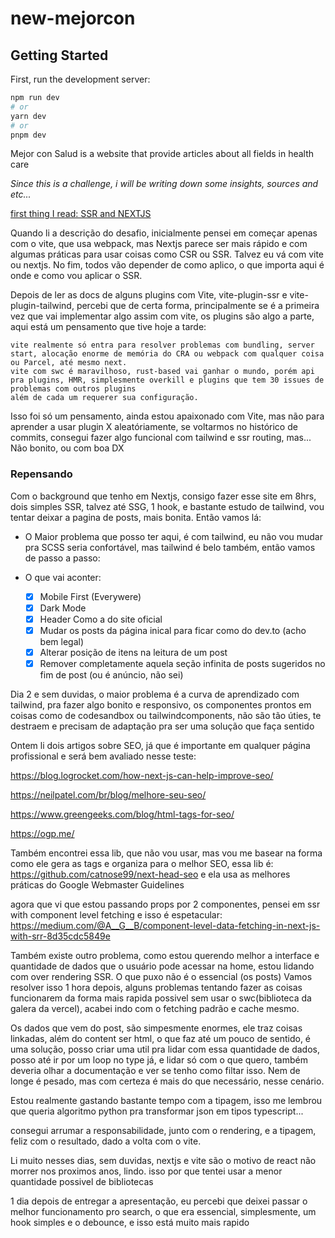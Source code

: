 # new-mejorcon

## Getting Started

First, run the development server:

```bash
npm run dev
# or
yarn dev
# or
pnpm dev
```

Mejor con Salud is a website that provide articles about all fields in health care

*Since this is a challenge, i will be writing down some insights, sources and etc...*

[first thing I read: SSR and NEXTJS](https://webera.blog/next-js-conceitos-de-ssr-e-roteamento-b%C3%A1sico-d22b32bdc0bf)

Quando li a descrição do desafio, inicialmente pensei em começar apenas com o vite, que usa webpack, mas Nextjs parece ser mais rápido e com algumas práticas para usar coisas como CSR ou SSR. Talvez eu vá com vite ou nextjs.
No fim, todos vão depender de como aplico, o que importa aqui é onde e como vou aplicar o SSR.

Depois de ler as docs de alguns plugins com Vite, vite-plugin-ssr e vite-plugin-tailwind, percebi que de certa forma, principalmente se é a primeira vez que vai implementar algo assim com vite, os plugins são algo a parte, aqui está um pensamento que tive hoje a tarde:

    vite realmente só entra para resolver problemas com bundling, server start, alocação enorme de memória do CRA ou webpack com qualquer coisa ou Parcel, até mesmo next.
    vite com swc é maravilhoso, rust-based vai ganhar o mundo, porém api pra plugins, HMR, simplesmente overkill e plugins que tem 30 issues de problemas com outros plugins
    além de cada um requerer sua configuração.

Isso foi só um pensamento, ainda estou apaixonado com Vite, mas não para aprender a usar plugin X aleatóriamente, se voltarmos no histórico de commits, consegui fazer algo funcional com tailwind e ssr routing, mas... Não bonito, ou com boa DX


### Repensando

Com o background que tenho em Nextjs, consigo fazer esse site em 8hrs, dois simples SSR, talvez até SSG, 1 hook, e bastante estudo de tailwind, vou tentar deixar a pagina de posts, mais bonita.
Então vamos lá:

- O Maior problema que posso ter aqui, é com tailwind, eu não vou mudar pra SCSS seria confortável, mas tailwind é belo também, então vamos de passo a passo:

- O que vai aconter:
  - [x] Mobile First (Everywere)
  - [x] Dark Mode
  - [x] Header Como a do site oficial
  - [x] Mudar os posts da página inical para ficar como do dev.to (acho bem legal)
  - [x] Alterar posição de itens na leitura de um post
  - [x] Remover completamente aquela seção infinita de posts sugeridos no fim de post (ou é anúncio, não sei)

Dia 2 e sem duvidas, o maior problema é a curva de aprendizado com tailwind, pra fazer algo bonito e responsivo, os componentes prontos em coisas como de codesandbox ou tailwindcomponents, não são tão úties, te destraem e precisam de adaptação pra ser uma solução que faça sentido

Ontem li dois artigos sobre SEO, já que é importante em qualquer página profissional e será bem avaliado nesse teste:

https://blog.logrocket.com/how-next-js-can-help-improve-seo/

https://neilpatel.com/br/blog/melhore-seu-seo/

https://www.greengeeks.com/blog/html-tags-for-seo/

https://ogp.me/

Também encontrei essa lib, que não vou usar, mas vou me basear na forma como ele gera as tags e organiza para o melhor SEO, essa lib é: https://github.com/catnose99/next-head-seo
e ela usa as melhores práticas do Google Webmaster Guidelines

agora que vi que estou passando props por 2 componentes, pensei em ssr with component level fetching
e isso é espetacular: https://medium.com/@A__G__B/component-level-data-fetching-in-next-js-with-srr-8d35cdc5849e

Também existe outro problema, como estou querendo melhor a interface e quantidade de dados que o usuário pode acessar na home, estou lidando com over rendering SSR. O que puxo não é o essencial (os posts)
Vamos resolver isso
1 hora depois, alguns problemas tentando fazer as coisas funcionarem da forma mais rapida possivel sem usar o swc(biblioteca da galera da vercel), acabei indo com o fetching padrão e cache mesmo.

Os dados que vem do post, são simpesmente enormes, ele traz coisas linkadas, além do content ser html, o que faz até um pouco de sentido, é uma solução, posso criar uma util pra lidar com essa quantidade de dados, posso até ir por um loop no type já, e lidar só com o que quero, também deveria olhar a documentação e ver se tenho como filtar isso.
Nem de longe é pesado, mas com certeza é mais do que necessário, nesse cenário.

Estou realmente gastando bastante tempo com a tipagem, isso me lembrou que queria algoritmo python pra transformar json em tipos typescript...

consegui arrumar a responsabilidade, junto com o rendering, e a tipagem, feliz com o resultado, dado a volta com o vite.

Li muito nesses dias, sem duvidas, nextjs e vite são o motivo de react não morrer nos proximos anos, lindo.
isso por que tentei usar a menor quantidade possivel de bibliotecas

1 dia depois de entregar a apresentação, eu percebi que deixei passar o melhor funcionamento pro search, o que era essencial, simplesmente, um hook simples e o debounce, e isso está muito mais rapido
